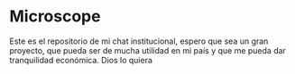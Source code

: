 # Microscope
Este es el repositorio de mi chat institucional, espero que sea un gran proyecto, que pueda ser de mucha utilidad en mi país y que me pueda dar tranquilidad económica.
Dios lo quiera
